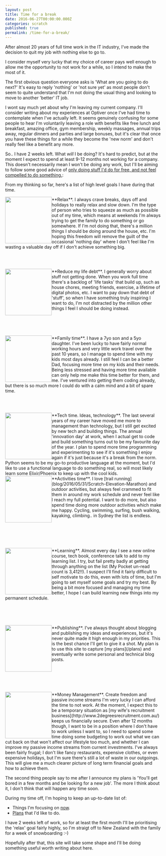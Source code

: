 ```yaml
---
layout: post
title: Time for a break
date: 2016-06-27T00:00:00.000Z
categories: scratch
published: true
permalink: /time-for-a-break/
---
```


After almost 20 years of full time work in the IT industry, I've made the decision to quit my job with nothing else to go to.

I consider myself very lucky that my choice of career pays well enough to allow me the opportunity to not work for a while, so I intend to make the most of it.

The first obvious question everyone asks is 'What are you going to do next?' It's easy to reply 'nothing' or 'not sure yet' as most people don't seem to quite understand that I'm not doing the usual thing and looking to move to another 'better' IT job.

I wont say much yet about why I'm leaving my current company. I'll consider writing about my experiences at Optiver once I've had time to contemplate when I've actually left. It seems genuinely confusing for some people to hear I'm voluntarily leaving a role with benefits like free lunch and breakfast, amazing office, gym membership, weekly massages, annual trips away, regular dinners and parties and large bonuses, but it's clear that once you have these things for a while they become the 'new norm' and don't really feel like a benefit any more. 

So.. I have 2 weeks left. What *will* I be doing? It's hard to predict, but at the moment I expect to spend at least 9-12 months not working for a company. This doesn't necessarily mean I won't be doing any work, but I'll be aiming to follow some good advice of [only doing stuff I'd do for free, and not feel compelled to do something.](http://www.mrmoneymustache.com/2015/04/15/great-news-early-retirement-doesnt-mean-youll-stop-working): 

From my thinking so far, here's a list of high level goals I have during that time.

<div style="height:150px;  width:150px; overflow:hidden; align:left; float:left">
<img src="{{site.baseurl}}/img/relax.jpg" width="150px" align="left" style="PADDING-RIGHT: 15px;"/></div>**Relax**. I always crave breaks, days off and holidays to really relax and slow down. I'm the type of person who tries to squeeze as much as possible out of my time, which means at weekends I'm always trying to get the family to do something or go somewhere. If I'm not doing that, there's a million things I should be doing around the house, etc. I'm hoping this freedom will remove the guilt of the occasional 'nothing day' where I don't feel like I'm wasting a valuable day off if I don't achieve something big.
 
<br/><br/>
<div style="height:150px;  width:150px; overflow:hidden; align:left; float:left">
<img src="{{site.baseurl}}/img/to-do-list.jpg" width="150px" align="left" style="PADDING-RIGHT: 15px;"/></div>**Reduce my life debt**. I generally worry about stuff not getting done. When you work full time there's a backlog of 'life tasks' that build up, such as house chores, meeting friends, exercise, a lifetime of digital photos, etc. I want to pay down that debt of 'stuff', so when I have something truly inspiring I want to do, I'm not distracted by the million other things I feel I should be doing instead.

<br/><br/><br/>
<div style="height:150px;  width:150px; overflow:hidden; align:left; float:left">
<img src="{{site.baseurl}}/img/family-time.jpg" width="150px" align="left" style="PADDING-RIGHT: 15px;"/></div>**Family time**.
I have a 7yo son and a 5yo daughter. I've been lucky to have fairly normal working hours and very little work travel over the past 10 years, so I manage to spend time with my kids most days already. I still feel I can be a better Dad, focusing more time on my kids and their needs. Being less stressed and having more time available can only help me make this time better for them, and me. I've ventured into getting them coding already, but there is so much more I could do with a calm mind and a bit of spare time.

<br/><br/>
<div style="height:150px;  width:150px; overflow:hidden; align:left; float:left">
<img src="{{site.baseurl}}/img/coding-beach.jpg" width="150px" align="left" style="PADDING-RIGHT: 15px;"/></div>**Tech time. Ideas, technology**. The last several years of my career have moved me more to management than technology, but I still get excited by new tech and building things. The annual 'innovation day' at work, when I actual get to code and build something turns out to be my favourite day of the year. I plan to spend more time programming and experimenting to see if it's something I enjoy again if it's just because it's a break from the norm. Python seems to be my go-to productive language at the moment, but I'd like to use a functional language to do something real, so will most likely learn some Elixir/Phoenix to keep up with the cool kids.

<br/>
<div style="height:150px;  width:150px; overflow:hidden; align:left; float:left">
<img src="{{site.baseurl}}/img/running.jpg" width="150px" align="left" style="PADDING-RIGHT: 15px;"/></div>**Activities time**. I love [trail running](blog/2016/05/31/Scratch-Elevation-Marathon) and outdoor activities, but always feel crammed to fit them in around my work schedule and never feel like I reach my full potential. I want to do more, but also spend time doing more outdoor activities which make me happy. Cycling, swimming, surfing, bush walking, kayaking, climbing.. in Sydney the list is endless.

<br/><br/><br/><br/>
<div style="height:150px;  width:150px; overflow:hidden; align:left; float:left">
<img src="{{site.baseurl}}/img/mooc.jpg" width="150px" align="left" style="PADDING-RIGHT: 15px;"/></div>**Learning**.
Almost every day I see a new online course, tech book, conference talk to add to my learning list. I try, but fail pretty badly at getting through anything on the list (My Pocket un-read count is 3,412!!). I suspect I'll find it fairly difficult to self motivate to do this, even with lots of time, but I'm going to set myself some goals and try my best. By being a bit more focused and managing my time better, I hope I can build learning new things into my permanent schedule.

<br/><br/><br/>
<div style="height:150px;  width:150px; overflow:hidden; align:left; float:left">
<img src="{{site.baseurl}}/img/blog.jpg" width="150px" align="left" style="PADDING-RIGHT: 15px;"/></div>**Publishing**.
I've always thought about blogging and publishing my ideas and experiences, but it's never quite made it high enough in my priorities. This is the best chance I'll get to give it a shot. My plan is to use this site to capture [my plans](/plans) and eventually write some personal and technical blog posts.

<br/><br/><br/><br/>
<div style="height:150px;  width:150px; overflow:hidden; align:left; float:left">
<img src="{{site.baseurl}}/img/manage-money.jpg" width="150px" align="left" style="PADDING-RIGHT: 15px;"/></div>**Money Management**. Create freedom and passive income streams
I'm very lucky I can afford the time to not work. At the moment, I expect this to be a temporary situation as [my wife's recruitment business](http://www.2degreesrecruitment.com.au/) <link> keeps us financially secure. Even after 12 months though, I want to be in a position where I don't have to work unless I want to, so I need to spend some time doing some budgeting to work out what we can cut back on that won't affect our lifestyle too much, and whether I can improve my passive income streams from current investments. I've always been fairly frugal; I don't like fancy restaurants, expensive clothes, or even expensive holidays, but I'm sure there's still a lot of waste in our outgoings. This will give me a much clearer picture of long term financial goals and how to achieve them.

The second thing people say to me after I announce my plans is 'You'll get bored in a few months and be looking for a new job'. The more I think about it, I don't think that will happen any time soon.

During my time off, I'm hoping to keep an up-to-date list of:
* Things I'm focusing on [now](/now).
* [Plans](/plans) that I'd like to do.

I have 2 weeks left of work, so for at least the first month I'll be prioritising the 'relax' goal fairly highly, so I'm straigt off to New Zealand with the family for a week of snowboarding :-)

Hopefully after that, this site will take some shape and I'll be doing something useful worth writing about here.
